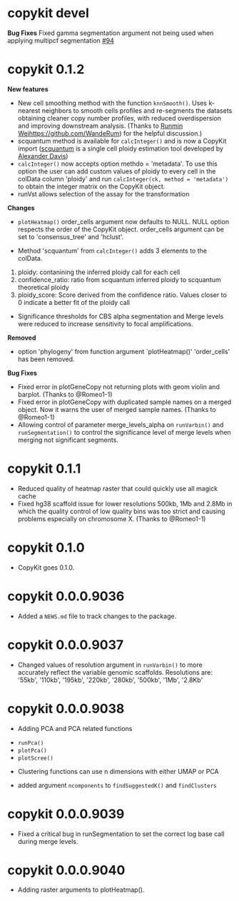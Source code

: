 # copykit devel

**Bug Fixes**
Fixed gamma segmentation argument not being used when applying multipcf segmentation [#94](https://github.com/navinlabcode/copykit/issues/94)

# copykit 0.1.2

**New features**
* New cell smoothing method with the function `knnSmooth()`. Uses k-nearest neighbors to smooth cells profiles and re-segments the datasets obtaining cleaner copy number profiles, with reduced overdispersion and improving downstream analysis. (Thanks to [Runmin Wei]([)https://github.com/WandeRum) for the helpful discussion.)
* scquantum method is available for `calcInteger()` and is now a CopyKit import ([scquantum](https://github.com/navinlabcode/scquantum) is a single cell ploidy estimation tool developed by [Alexander Davis](https://github.com/alex-l-m))
* `calcInteger()` now accepts option methdo = 'metadata'. To use this option the user can add custom values of ploidy to every cell in the colData column 'ploidy' and run `calcInteger(ck, method = 'metadata')` to obtain the integer matrix on the CopyKit object.
* runVst allows selection of the assay for the transformation

**Changes**
* `plotHeatmap()` order_cells argument now defaults to NULL. NULL option respects the order of the CopyKit object. order_cells argument can be set to 'consensus_tree' and 'hclust'.

* Method 'scquantum' from `calcInteger()` adds 3 elements to the colData.
1. ploidy: contanining the inferred ploidy call for each cell
2. confidence_ratio: ratio from scquantum inferred ploidy to scquantum theoretical ploidy
3. ploidy_score: Score derived from the confidence ratio. Values closer to 0 indicate a better fit of the ploidy call

* Significance thresholds for CBS alpha segmentation and Merge levels were reduced to increase sensitivity to focal amplifications.

**Removed**
* option 'phylogeny' from function argument `plotHeatmap()' 'order_cells' has been removed.

**Bug Fixes**
* Fixed error in plotGeneCopy not returning plots with geom violin and barplot. (Thanks to @Romeo1-1)
* Fixed error in plotGeneCopy with duplicated sample names on a merged object. Now it warns the user of merged sample names. (Thanks to @Romeo1-1)
* Allowing control of parameter merge_levels_alpha on `runVarbin()` and `runSegmentation()` to control the significance level of merge levels when merging not significant segments.


# copykit 0.1.1

* Reduced quality of heatmap raster that could quickly use all magick cache
* Fixed hg38 scaffold issue for lower resolutions 500kb, 1Mb and 2.8Mb in which the quality control of low quality bins was too strict and causing problems especially on chromosome X. (Thanks to @Romeo1-1)

# copykit 0.1.0

* CopyKit goes 0.1.0.

# copykit 0.0.0.9036

* Added a `NEWS.md` file to track changes to the package.

# copykit 0.0.0.9037

* Changed values of resolution argument in `runVarbin()` to more accurately 
reflect the variable genomic scaffolds. 
Resolutions are: '55kb', '110kb', '195kb', '220kb', '280kb', '500kb', '1Mb', '2.8Kb'

# copykit 0.0.0.9038

* Adding PCA and PCA related functions
 - `runPca()`
 - `plotPca()`
 - `plotScree()`
 
* Clustering functions can use n dimensions with either UMAP or PCA
 - added argument `ncomponents` to `findSuggestedK()` and `findClusters` 

# copykit 0.0.0.9039

* Fixed a critical bug in runSegmentation to set the correct log base call
during merge levels.

# copykit 0.0.0.9040
* Adding raster arguments to plotHeatmap().
